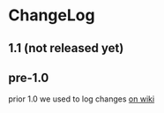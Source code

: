 # ChangeLog

## 1.1 (not released yet)

## pre-1.0

prior 1.0 we used to log changes [on wiki](https://wiki.jenkins.io/display/JENKINS/Configuration+as+Code+Plugin)
